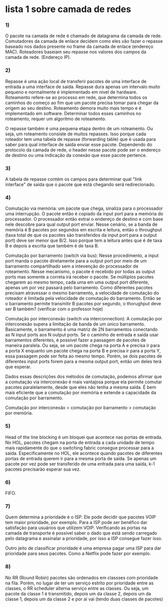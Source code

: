 # lista 1 sobre camada de redes

### 1)

O pacote na camada de rede é chamado de datagrama da camada de rede. Comutadores da camada de enlace decidem
como eles vão fazer o repasse baseado nos dados presente no frame da camada de enlace (endereço MAC).
Roteadores baseiam seu repasse nos valores dos campos da camada de rede. (Endereço IP).

### 2)

Repasse é uma ação local de transferir pacotes de uma interface de entrada a uma interface de saída.
Repasse dura apenas um intervalo muito pequeno e normalmente é implementado em nível de hardware.
Roteamento refere-se ao processo em rede, que determina todos os caminhos do começo ao fim que um pacote
precisa tomar para chegar da origem ao seu destino. Roteamento demora muito mais tempo e é implementado
em software. Determinar todos esses caminhos no roteamento, requer um algoritmo de roteamento.

O repasse também é uma pequena etapa dentro de um roteamento. Ou seja, um roteamento consiste de muitos repasses.
Isso porque cada roteador tem uma tabela de repasse (forwarding table) que é usada para saber para qual interface
de saída enviar esse pacote. Dependendo do protocolo da camada de rede, o header nesse pacote pode ser o endereço
de destino ou uma indicação da conexão que esse pacote pertence.

### 3)

A tabela de repasse contém os campos para determinar qual "link interface" de saída que o pacote que está chegando
será redirecionado. 


### 4)

Comutação via memória: um pacote que chega, sinaliza para o processador uma interrupção. O pacote então é copiado da
input port para a memória do processador. O processador então extrai o endereço de destino e com base nele
descobre para qual output port enviar. Nesse cenário, se a banda de memória é B pacotes por segundos em escrita e leitura, então o throughput (taxa total de que os pacotes são transferidos da input port para a output port) deve ser menor que B/2. Isso porque tem a leitura antes que é de taxa B e depois a escrita que também é de taxa B. 


Comutação por barramento (switch via bus): Nesse procedimento, a input port manda o pacote diretamente para a
output port por meio de um barramento compartilhado sem a intevenção do processador de roteamento. Nesse mecanismo,
o pacote é recebido por todas as output ports mas somente a correta irá receber o pacote. Se múltiplos pacotes 
chegarem ao mesmo tempo, cada uma em uma output port diferente, apenas um por vez passará pelo barramento. 
Como diferentes pacotes precisam atravessar o mesmo barramento, a velocidade de comutação do roteador é limitada
pela velocidade de comutação do barramento. Então se o barramento permite transmitir B pacotes por segundo, o thorughput deve ser B também? (verificar com o professor hoje)

Comutação por interconexão (switch via interconnection): A comutação por interconexão supera a limitação de banda
de um único barramento. Basicamente, o barramento é uma matriz de 2N barramentos conectando as N input ports aos N output ports. Se o caminho de entrada e saída usar barramentos diferentes, é possível fazer a passagem de pacotes de maneira paralela. Ou seja, se um pacote chega na porta A e precisa ir para a porta X enquanto um pacote chega na porta B e precisa ir para a porta Y, essa passagem pode ser feita ao mesmo tempo. Porém, se dois pacotes de diferentes input ports forem para a mesma output port, então um deles terá que esperar. 

Dados essas descrições dos métodos de comutação, podemos afirmar que a comutação via interconexão é mais vantajosa
porque ela permite comutar pacotes paralelamente, desde que eles não tenha a mesma saída. É bem mais eficiente que a comutação por memória e extende a capacidade da comutação por barramento.

Comutação por interconexão > comutação por barramento > comutação por memória.


### 5) 

Head of the line blocking é um bloquei que acontece nas portas de entrada. No HOL, pacotes chegam na porta de entrada a cada unidade de tempo mais rapidamente do que o switching fabric consegue processar para a saída.  Especificamente no HOL, ele acontece quando pacotes de diferentes portas de entrada querem ir para a mesma porta de saída. Se apenas um pacote por vez pode ser transferido de uma entrada para uma saída, k-1 pacotes precisarão esperar sua vez.

### 6)

FIFO.

### 7)

Quem determina a prioridade é o ISP. Ele pode decidir que pacotes VOIP tem maior prioridade, por exemplo. Para a ISP pode ser benéfico dar satisfação para usuários que utilizem VOIP. Verificando as portas na camada de transporte é possível saber o dado que está sendo carregado pelo datagrama e assinalar a prioridade,
por isso a ISP consegue fazer isso.

Outro jeito de classificar prioridade é uma empresa pagar uma ISP para dar prioridade para seus pacotes. 
Como a Netflix pode fazer por exemplo.

### 8)

No RR (Round Robin) pacotes são ordenados em classses
com prioridade na fila. Porém, no lugar de ter um serviço estrito por prioridade entre as classes, o RR scheduler alterna serviço entre as classes. Ou seja, um pacote da classe 1 é transmitido, depois um da classe 2, depois um da classe 1, depois um da classe 2 e por aí vai (tendo duas classes de pacotes)
